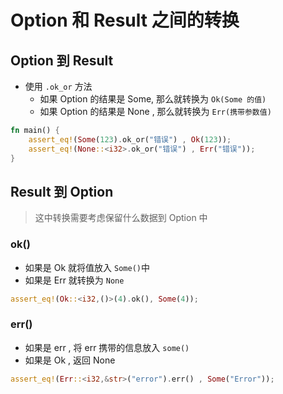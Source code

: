 # Option 和 Result 之间的转换

## Option 到 Result

- 使用 `.ok_or` 方法
	- 如果 Option 的结果是 Some, 那么就转换为 `Ok(Some 的值)`
	- 如果 Option 的结果是 None , 那么就转换为 `Err(携带参数值)`

```rust
fn main() {
    assert_eq!(Some(123).ok_or("错误") , Ok(123));
    assert_eq!(None::<i32>.ok_or("错误") , Err("错误"));
}
```

## Result 到 Option

> 这中转换需要考虑保留什么数据到 Option 中


### ok()

- 如果是 Ok 就将值放入 `Some()`中
- 如果是 Err 就转换为 `None`

```rust
assert_eq!(Ok::<i32,()>(4).ok(), Some(4));
```

### err()

- 如果是 err , 将 err 携带的信息放入 `some()` 
- 如果是 Ok , 返回 None

```rust
assert_eq!(Err::<i32,&str>("error").err() , Some("Error"));
```